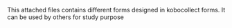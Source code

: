 This attached files contains different forms designed in kobocollect forms. 
It can be used by others for study purpose
